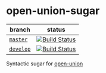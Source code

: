 # open-union-sugar

| branch | status|
| --- | --- |
| [`master`](https://github.com/nwtgck/open-union-sugar-haskell/tree/master) | [![Build Status](https://travis-ci.org/nwtgck/open-union-sugar-haskell.svg?branch=master)](https://travis-ci.org/nwtgck/open-union-sugar-haskell) |
| [`develop`](https://github.com/nwtgck/open-union-sugar-haskell/tree/develop) | [![Build Status](https://travis-ci.org/nwtgck/open-union-sugar-haskell.svg?branch=develop)](https://travis-ci.org/nwtgck/open-union-sugar-haskell) |

Syntactic sugar for [open-union](https://hackage.haskell.org/package/open-union)
